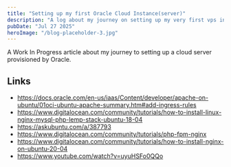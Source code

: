 ```yaml
---
title: "Setting up my first Oracle Cloud Instance(server)"
description: "A log about my journey on setting up my very first vps in a long time on Oracle Cloud"
pubDate: "Jul 27 2025"
heroImage: "/blog-placeholder-3.jpg"
---
```


A Work In Progress article about my journey to setting up a cloud server
provisioned by Oracle.

## Links

- https://docs.oracle.com/en-us/iaas/Content/developer/apache-on-ubuntu/01oci-ubuntu-apache-summary.htm#add-ingress-rules
- https://www.digitalocean.com/community/tutorials/how-to-install-linux-nginx-mysql-php-lemp-stack-ubuntu-18-04
- https://askubuntu.com/a/387793
- https://www.digitalocean.com/community/tutorials/php-fpm-nginx
- https://www.digitalocean.com/community/tutorials/how-to-install-nginx-on-ubuntu-20-04
- https://www.youtube.com/watch?v=uyuHSFo0QQo
